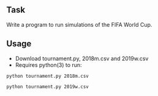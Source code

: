 ## Task

Write a program to run simulations of the FIFA World Cup.

## Usage

  - Download tournament.py, 2018m.csv and 2019w.csv
  - Requires python(3) to run:
```
python tournament.py 2018m.csv
```
```
python tournament.py 2019w.csv
```

